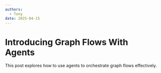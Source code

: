 ```yaml
---
authors:
  - Tony
date: 2025-04-15
---
```


# Introducing Graph Flows With Agents

This post explores how to use agents to orchestrate graph flows effectively.

<!-- more -->
